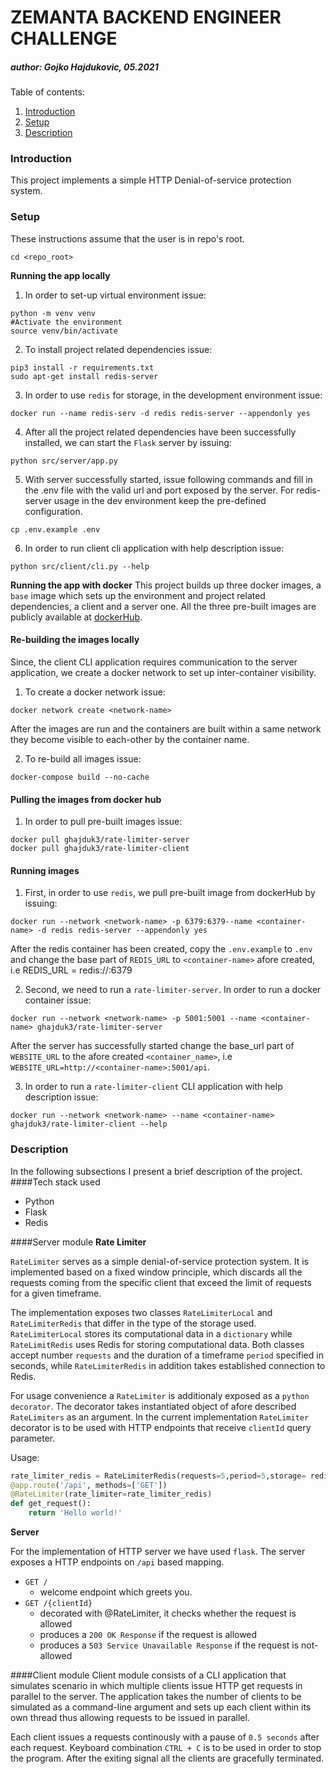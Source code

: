# ZEMANTA BACKEND ENGINEER CHALLENGE
##### author: Gojko Hajdukovic, 05.2021

Table of contents:
1. [Introduction](#introduction)
2. [Setup](#setup)
3. [Description](#setup)

<a name="introduction"></a>
### Introduction
This project implements a simple HTTP Denial-of-service protection system.


<a name="setup"></a>
### Setup
These instructions assume that the user is in repo's root.
```shell script
cd <repo_root>
```

**Running the app locally**
1. In order to set-up virtual environment issue:
```shell script
python -m venv venv
#Activate the environment
source venv/bin/activate
```
2. To install project related dependencies issue:
```shell script
pip3 install -r requirements.txt
sudo apt-get install redis-server
```
3. In order to use `redis` for storage, in the development environment issue:
```shell script
docker run --name redis-serv -d redis redis-server --appendonly yes
```
4. After all the project related dependencies have been successfully installed, we can start the `Flask` server by issuing:
```shell script
python src/server/app.py
```
5. With server successfully started, issue following commands and fill in the .env file with the valid url and port exposed by the server. For redis-server usage in the dev environment keep the pre-defined configuration.
```shell script
cp .env.example .env
```
6. In order to run client cli application with help description issue:
```shell script
python src/client/cli.py --help
```

**Running the app with docker**
This project builds up three docker images, a `base` image which sets up the environment and project related dependencies, a client and a server one.
All the three pre-built images are publicly available at [dockerHub](https://hub.docker.com/u/ghajduk3).

#### Re-building the images locally 

Since, the client CLI application requires communication to the server application,
we create a docker network to set up inter-container visibility.
1. To create a docker network issue:
```shell script
docker network create <network-name>
```
After the images are run and the containers are built within a same network they become visible to each-other by the container name.

2. To re-build all images issue:
```shell script
docker-compose build --no-cache
```

#### Pulling the images from docker hub
1. In order to pull pre-built images issue:
```shell script
docker pull ghajduk3/rate-limiter-server
docker pull ghajduk3/rate-limiter-client
```

#### Running images
1. First, in order to use `redis`, we pull pre-built image from dockerHub by issuing:
```shell script
docker run --network <network-name> -p 6379:6379--name <container-name> -d redis redis-server --appendonly yes
```   
After the redis container has been created, copy the `.env.example` to `.env` and change the base part of `REDIS_URL` to `<container-name>` afore created, i.e REDIS_URL = redis://<container-name>:6379 

2. Second, we need to run a `rate-limiter-server`. In order to run a docker container issue:
```shell script
docker run --network <network-name> -p 5001:5001 --name <container-name> ghajduk3/rate-limiter-server
```
After the server has successfully started change the base_url part of `WEBSITE_URL` to the afore created `<container_name>`, i.e `WEBSITE_URL=http://<container-name>:5001/api`.

3. In order to run a `rate-limiter-client` CLI application with help description issue:
```shell script
docker run --network <network-name> --name <container-name> ghajduk3/rate-limiter-client --help
```
<a name="description"></a>
### Description
In the following subsections I present a brief description of the project.
####Tech stack used
* Python
* Flask
* Redis

####Server module
**Rate Limiter**

`RateLimiter` serves as a simple denial-of-service protection system.
It is implemented based on a fixed window principle, which discards all the requests coming from the specific client that exceed the limit of requests for a given timeframe.

The implementation  exposes two classes  `RateLimiterLocal` and `RateLimiterRedis`  that differ in the type of the storage used.
`RateLimiterLocal` stores its computational data in a `dictionary` while `RateLimitRedis` uses Redis for storing computational data. 
Both classes accept number `requests` and the duration of a timeframe `period` specified in seconds, while `RateLimiterRedis` in addition takes established connection to Redis.

For usage convenience a `RateLimiter` is additionaly exposed as a `python decorator`. The decorator takes instantiated object of afore described `RateLimiters` as an argument. 
In the current implementation `RateLimiter` decorator is to be used with HTTP endpoints that receive `clientId` query parameter.

Usage:
```python
rate_limiter_redis = RateLimiterRedis(requests=5,period=5,storage= redis_connection)
@app.route('/api', methods=['GET'])
@RateLimiter(rate_limiter=rate_limiter_redis)
def get_request():
    return 'Hello world!'

```


**Server** 

For the implementation of HTTP server we have used `flask`. The server exposes a HTTP endpoints on `/api` based mapping.
* `GET /` 
  * welcome endpoint which greets you.
* `GET /{clientId}` 
    * decorated with @RateLimiter, it checks whether the request is allowed
    * produces a `200 OK Response` if the request is allowed
    * produces a `503 Service Unavailable Response` if the request is not-allowed


####Client module
Client module consists of a CLI application that simulates scenario in which multiple clients issue HTTP get requests in parallel to the server.
The application takes the number of clients to be simulated as a command-line argument and sets up each client within its own thread thus allowing requests to be issued in parallel.

Each client issues a requests continously with a pause of `0.5 seconds` after each request. 
Keyboard combination `CTRL + C` is to be used in order to stop the program. After the exiting signal all the clients are gracefully terminated.

